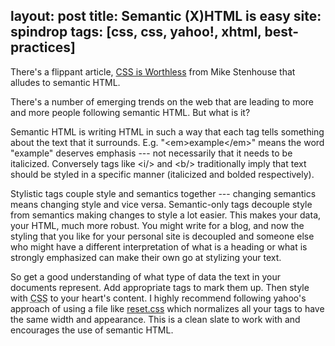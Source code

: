 layout: post
title: Semantic (X)HTML is easy
site: spindrop
tags: [css, css, yahoo!, xhtml, best-practices]
---
There's a flippant article, [CSS is Worthless](http://www.contentwithstyle.co.uk/Articles/106/css-is-worthless/) from Mike Stenhouse that alludes to semantic HTML.

There's a number of emerging trends on the web that are leading to more and more people following semantic HTML.  But what is it?

Semantic HTML is writing HTML in such a way that each tag tells something about the text that it surrounds.  E.g. "&lt;em&gt;example&lt;/em&gt;" means the word "example" deserves emphasis --- not necessarily that it needs to be italicized.  Conversely tags like &lt;i/&gt; and &lt;b/&gt; traditionally imply that text should be styled in a specific manner (italicized and bolded respectively).

Stylistic tags couple style and semantics together --- changing semantics means changing style and vice versa.  Semantic-only tags decouple style from semantics making changes to style a lot easier.  This makes your data, your HTML, much more robust.  You might write for a blog, and now the styling that you like for your personal site is decoupled and someone else who might have a different interpretation of what is a heading or what is strongly emphasized can make their own go at stylizing your text.

So get a good understanding of what type of data the text in your documents represent.  Add appropriate tags to mark them up.  Then style with <acronym title="cascading style sheets">CSS</acronym> to your heart's content.  I highly recommend following yahoo's approach of using a file like [reset.css](http://developer.yahoo.com/yui/reset/) which normalizes all your tags to have the same width and appearance.  This is a clean slate to work with and encourages the use of semantic HTML.

